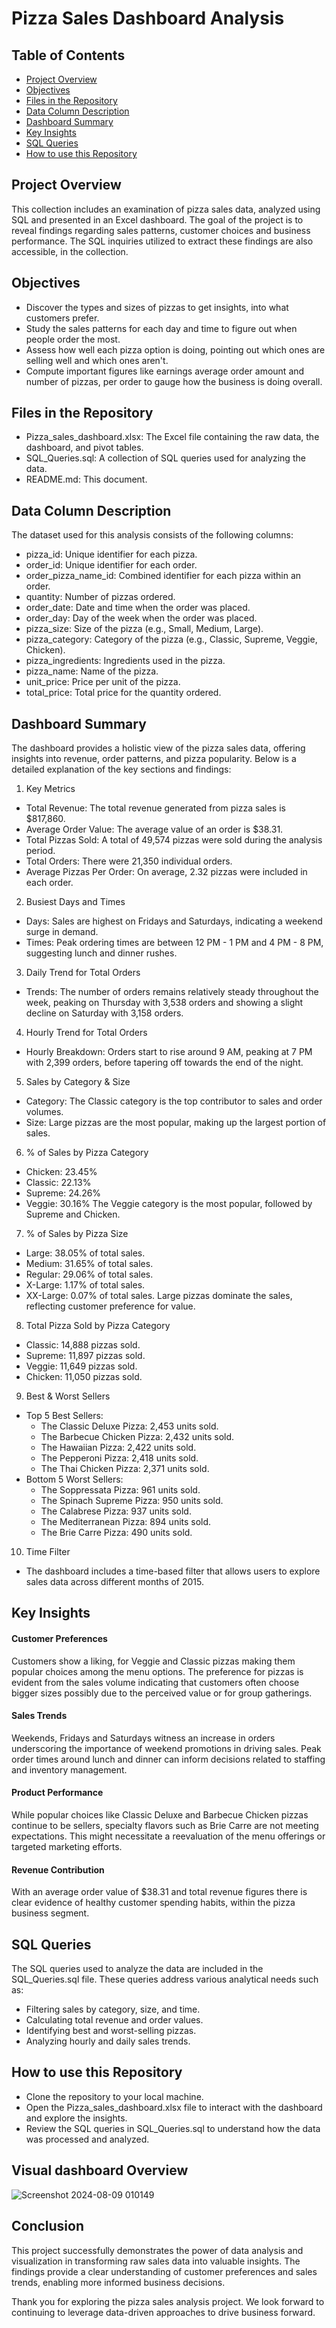 # Pizza Sales Dashboard Analysis

## Table of Contents
- [Project Overview](#project-overview)
- [Objectives](#objectives)
- [Files in the Repository](#files-in-the-repository)
- [Data Column Description](#data-column-description)
- [Dashboard Summary](#dashboard-summary)
- [Key Insights](#key-insights)
- [SQL Queries](#sql-queries)
- [How to use this Repository](#how-to-use-this-repository)
  
## Project Overview
 This collection includes an examination of pizza sales data, analyzed using SQL and presented in an Excel dashboard. The goal of the project is to reveal findings regarding sales patterns, customer choices and business performance. The SQL inquiries utilized to extract these findings are also accessible, in the collection.
 
 ## Objectives
- Discover the types and sizes of pizzas to get insights, into what customers prefer.
- Study the sales patterns for each day and time to figure out when people order the most.
- Assess how well each pizza option is doing, pointing out which ones are selling well and which ones aren't.
- Compute important figures like earnings average order amount and number of pizzas, per order to gauge how the business is doing overall.
  
 ## Files in the Repository
 - Pizza_sales_dashboard.xlsx: The Excel file containing the raw data, the dashboard, and pivot tables.
 - SQL_Queries.sql: A collection of SQL queries used for analyzing the data.
 - README.md: This document.
   
## Data Column Description
The dataset used for this analysis consists of the following columns:

 - pizza_id: Unique identifier for each pizza.
- order_id: Unique identifier for each order.
- order_pizza_name_id: Combined identifier for each pizza within an order.
- quantity: Number of pizzas ordered.
- order_date: Date and time when the order was placed.
- order_day: Day of the week when the order was placed.
- pizza_size: Size of the pizza (e.g., Small, Medium, Large).
- pizza_category: Category of the pizza (e.g., Classic, Supreme, Veggie, Chicken).
- pizza_ingredients: Ingredients used in the pizza.
- pizza_name: Name of the pizza.
- unit_price: Price per unit of the pizza.
- total_price: Total price for the quantity ordered.
  
## Dashboard Summary

The dashboard provides a holistic view of the pizza sales data, offering insights into revenue, order patterns, and pizza popularity. Below is a detailed explanation of the key sections and findings:

1. Key Metrics
  - Total Revenue: The total revenue generated from pizza sales is $817,860.
  - Average Order Value: The average value of an order is $38.31.
  - Total Pizzas Sold: A total of 49,574 pizzas were sold during the analysis period.
  - Total Orders: There were 21,350 individual orders.
  - Average Pizzas Per Order: On average, 2.32 pizzas were included in each order.
2. Busiest Days and Times
 - Days: Sales are highest on Fridays and Saturdays, indicating a weekend surge in demand.
 - Times: Peak ordering times are between 12 PM - 1 PM and 4 PM - 8 PM, suggesting lunch and dinner rushes.
3. Daily Trend for Total Orders
 - Trends: The number of orders remains relatively steady throughout the week, peaking on Thursday with 3,538 orders and showing a slight decline on Saturday with 3,158 orders.
4. Hourly Trend for Total Orders
 - Hourly Breakdown: Orders start to rise around 9 AM, peaking at 7 PM with 2,399 orders, before tapering off towards the end of the night.
5. Sales by Category & Size
 - Category: The Classic category is the top contributor to sales and order volumes.
 - Size: Large pizzas are the most popular, making up the largest portion of sales.
6. % of Sales by Pizza Category
 - Chicken: 23.45%
 - Classic: 22.13%
 - Supreme: 24.26%
 - Veggie: 30.16%
 The Veggie category is the most popular, followed by Supreme and Chicken.
7. % of Sales by Pizza Size
 - Large: 38.05% of total sales.
 - Medium: 31.65% of total sales.
 - Regular: 29.06% of total sales.
 - X-Large: 1.17% of total sales.
 - XX-Large: 0.07% of total sales.
 Large pizzas dominate the sales, reflecting customer preference for value.
8. Total Pizza Sold by Pizza Category
 - Classic: 14,888 pizzas sold.
 - Supreme: 11,897 pizzas sold.
 - Veggie: 11,649 pizzas sold.
 - Chicken: 11,050 pizzas sold.
9. Best & Worst Sellers
- Top 5 Best Sellers:
  - The Classic Deluxe Pizza: 2,453 units sold.
  - The Barbecue Chicken Pizza: 2,432 units sold.
  - The Hawaiian Pizza: 2,422 units sold.
  - The Pepperoni Pizza: 2,418 units sold.
  - The Thai Chicken Pizza: 2,371 units sold.
- Bottom 5 Worst Sellers:
  - The Soppressata Pizza: 961 units sold.
  - The Spinach Supreme Pizza: 950 units sold.
  - The Calabrese Pizza: 937 units sold.
  - The Mediterranean Pizza: 894 units sold.
  - The Brie Carre Pizza: 490 units sold.
 10. Time Filter
 - The dashboard includes a time-based filter that allows users to explore sales data across different months of 2015.

## Key Insights
#### Customer Preferences

Customers show a liking, for Veggie and Classic pizzas making them popular choices among the menu options.
The preference for pizzas is evident from the sales volume indicating that customers often choose bigger sizes possibly due to the perceived value or for group gatherings.
#### Sales Trends

Weekends, Fridays and Saturdays witness an increase in orders underscoring the importance of weekend promotions in driving sales.
Peak order times around lunch and dinner can inform decisions related to staffing and inventory management.
#### Product Performance

While popular choices like Classic Deluxe and Barbecue Chicken pizzas continue to be sellers, specialty flavors such as Brie Carre are not meeting expectations. This might necessitate a reevaluation of the menu offerings or targeted marketing efforts.
#### Revenue Contribution

With an average order value of $38.31 and total revenue figures there is clear evidence of healthy customer spending habits, within the pizza business segment.
## SQL Queries
The SQL queries used to analyze the data are included in the SQL_Queries.sql file. These queries address various analytical needs such as:

- Filtering sales by category, size, and time.
- Calculating total revenue and order values.
- Identifying best and worst-selling pizzas.
- Analyzing hourly and daily sales trends.

## How to use this Repository
- Clone the repository to your local machine.
- Open the Pizza_sales_dashboard.xlsx file to interact with the dashboard and explore the insights.
- Review the SQL queries in SQL_Queries.sql to understand how the data was processed and analyzed.

## Visual dashboard Overview

![Screenshot 2024-08-09 010149](https://github.com/user-attachments/assets/9d45d87d-d13b-4968-9442-8db0a9bbd0ef)

## Conclusion 
This project successfully demonstrates the power of data analysis and visualization in transforming raw sales data into valuable insights. The findings provide a clear understanding of customer preferences and sales trends, enabling more informed business decisions.

Thank you for exploring the pizza sales analysis project. We look forward to continuing to leverage data-driven approaches to drive business forward.

